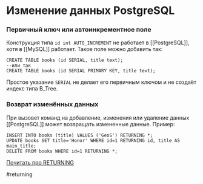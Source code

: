 # Изменение данных PostgreSQL
### Первичный ключ или автоинкрементное поле 
Конструкция типа `id int AUTO_INCREMENT` не работает в [[PostgreSQL]], хотя в [[MySQL]] работает. Такое поле можно добавить так:
```
CREATE TABLE books (id SERIAL, title text);
--или так
CREATE TABLE books (id SERIAL PRIMARY KEY, title text);
```
Простое указание `SERIAL` не делает его первичным ключом и не создаёт индекс типа B_Tree.

### Возврат изменённых данных
При вызовет команд на добавление, изменения или удаление данных [[PostgreSQL]] может возвращать измененные данные. Пример:
```
INSERT INTO books (title) VALUES ('GeoS') RETURNING *;
UPDATE books SET title='Honor' WHERE id=1 RETURNING id, title AS main_title;
DELETE FROM books WHERE id=1 RETURNING *;
```
[Почитать про RETURNING](https://www.postgresql.org/docs/current/dml-returning.html)

#returning